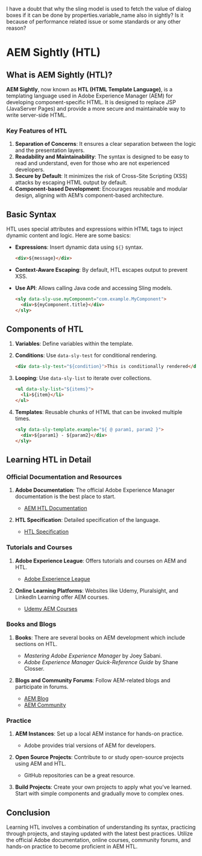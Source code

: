  I have a doubt that why  the sling model is used to fetch the value of dialog boxes  if it can be done by properties.variable_name also in sightly? Is it because of performance related issue or some standards or any other reason?


# AEM Sightly (HTL)

## What is AEM Sightly (HTL)?

**AEM Sightly**, now known as **HTL (HTML Template Language)**, is a templating language used in Adobe Experience Manager (AEM) for developing component-specific HTML. It is designed to replace JSP (JavaServer Pages) and provide a more secure and maintainable way to write server-side HTML.

### Key Features of HTL

1. **Separation of Concerns**: It ensures a clear separation between the logic and the presentation layers.
2. **Readability and Maintainability**: The syntax is designed to be easy to read and understand, even for those who are not experienced developers.
3. **Secure by Default**: It minimizes the risk of Cross-Site Scripting (XSS) attacks by escaping HTML output by default.
4. **Component-based Development**: Encourages reusable and modular design, aligning with AEM’s component-based architecture.

## Basic Syntax

HTL uses special attributes and expressions within HTML tags to inject dynamic content and logic. Here are some basics:

- **Expressions**: Insert dynamic data using `${}` syntax.
  ```html
  <div>${message}</div>
  ```

- **Context-Aware Escaping**: By default, HTL escapes output to prevent XSS.
- **Use API**: Allows calling Java code and accessing Sling models.
  ```html
  <sly data-sly-use.myComponent="com.example.MyComponent">
    <div>${myComponent.title}</div>
  </sly>
  ```

## Components of HTL

1. **Variables**: Define variables within the template.
2. **Conditions**: Use `data-sly-test` for conditional rendering.
   ```html
   <div data-sly-test="${condition}">This is conditionally rendered</div>
   ```

3. **Looping**: Use `data-sly-list` to iterate over collections.
   ```html
   <ul data-sly-list="${items}">
     <li>${item}</li>
   </ul>
   ```

4. **Templates**: Reusable chunks of HTML that can be invoked multiple times.
   ```html
   <sly data-sly-template.example="${ @ param1, param2 }">
     <div>${param1} - ${param2}</div>
   </sly>
   ```

## Learning HTL in Detail

### Official Documentation and Resources

1. **Adobe Documentation**: The official Adobe Experience Manager documentation is the best place to start.
   - [AEM HTL Documentation](https://experienceleague.adobe.com/docs/experience-manager-htl/content.html?lang=en)

2. **HTL Specification**: Detailed specification of the language.
   - [HTL Specification](https://sling.apache.org/documentation/bundles/scripting/scripting-htl.html)

### Tutorials and Courses

1. **Adobe Experience League**: Offers tutorials and courses on AEM and HTL.
   - [Adobe Experience League](https://experienceleague.adobe.com/?lang=en)

2. **Online Learning Platforms**: Websites like Udemy, Pluralsight, and LinkedIn Learning offer AEM courses.
   - [Udemy AEM Courses](https://www.udemy.com/topic/adobe-experience-manager/)

### Books and Blogs

1. **Books**: There are several books on AEM development which include sections on HTL.
   - *Mastering Adobe Experience Manager* by Joey Sabani.
   - *Adobe Experience Manager Quick-Reference Guide* by Shane Closser.

2. **Blogs and Community Forums**: Follow AEM-related blogs and participate in forums.
   - [AEM Blog](https://aem4beginner.blogspot.com/)
   - [AEM Community](https://experienceleaguecommunities.adobe.com/t5/adobe-experience-manager/ct-p/adobe-experience-manager-community)

### Practice

1. **AEM Instances**: Set up a local AEM instance for hands-on practice.
   - Adobe provides trial versions of AEM for developers.
   
2. **Open Source Projects**: Contribute to or study open-source projects using AEM and HTL.
   - GitHub repositories can be a great resource.

3. **Build Projects**: Create your own projects to apply what you've learned. Start with simple components and gradually move to complex ones.

## Conclusion

Learning HTL involves a combination of understanding its syntax, practicing through projects, and staying updated with the latest best practices. Utilize the official Adobe documentation, online courses, community forums, and hands-on practice to become proficient in AEM HTL.
```


